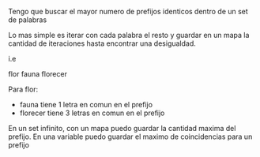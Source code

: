 Tengo que buscar el mayor numero de prefijos identicos dentro de un set de palabras

Lo mas simple es iterar con cada palabra el resto y guardar en un mapa la cantidad de iteraciones hasta encontrar una desigualdad.

i.e

flor fauna florecer

Para flor:
  - fauna tiene 1 letra en comun en el prefijo
  - florecer tiene 3 letras en comun en el prefijo

En un set infinito, con un mapa puedo guardar la cantidad maxima del prefijo.
En una variable puedo guardar el maximo de coincidencias para un prefijo